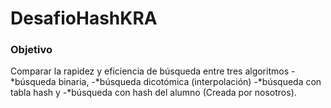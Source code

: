 # DesafioHashKRA

### Objetivo
Comparar la rapidez y eficiencia de búsqueda entre tres algoritmos
-*búsqueda binaria, 
-*búsqueda dicotómica (interpolación)
-*búsqueda con tabla hash y 
-*búsqueda con hash del alumno (Creada por nosotros).
